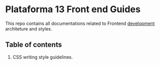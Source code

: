 # Plataforma 13 Front end Guides

This repo contains all documentations related to Frontend [development]() architeture and styles.

## Table of contents

1. CSS writing style guidelines.
